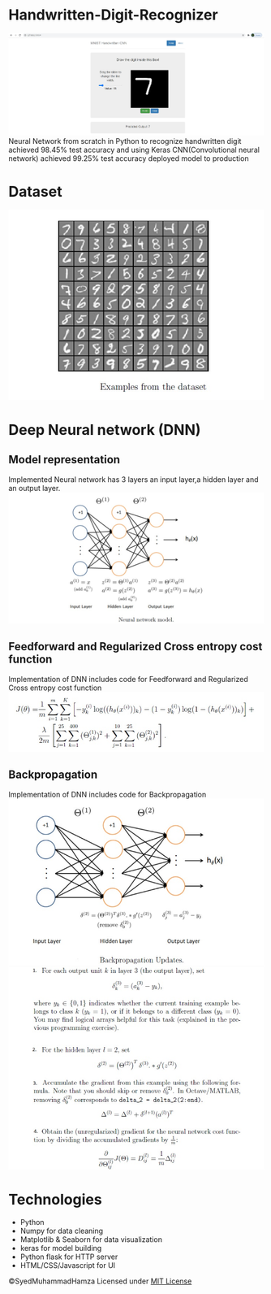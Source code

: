 # Handwritten-Digit-Recognizer
<img src="pictures/picture1.jpg "/>
Neural Network from scratch in Python to recognize handwritten digit achieved  98.45% test accuracy and using Keras CNN(Convolutional neural network) achieved  99.25% test accuracy deployed model to production

# Dataset
<img src="pictures/DATASET.jpg"/>

# Deep Neural network (DNN)

## Model representation
Implemented Neural network has 3 layers an input layer,a hidden layer and an output layer.
<img src="pictures/MODEL.jpg "/>

## Feedforward and Regularized Cross entropy cost function
Implementation of DNN includes code for Feedforward and Regularized Cross entropy cost function
<img src="pictures/COSTFUNTION.jpg"/>

## Backpropagation
Implementation of DNN includes code for Backpropagation
<img src="pictures/BACKPROPAGATION.jpg"/>
<img src="pictures/BACKPROPAGATION STEPS.jpg"/>



# Technologies 
* Python
* Numpy for data cleaning
* Matplotlib & Seaborn for data visualization
* keras for model building
* Python flask for HTTP server
* HTML/CSS/Javascript for UI

©SyedMuhammadHamza Licensed under [MIT License](https://github.com/SyedMuhammadHamza/Handwritten-Digit-Recognizer/blob/main/LICENSE)
